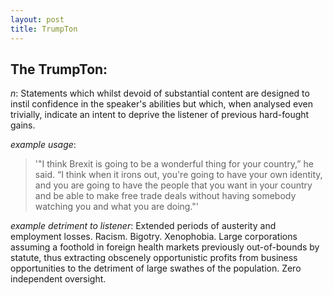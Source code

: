 ```yaml
---
layout: post
title: TrumpTon
---
```


## The TrumpTon:

*n*: Statements which whilst devoid of substantial content are designed to instil confidence in the speaker's abilities but which, when analysed even trivially, indicate an intent to deprive the listener of previous hard-fought gains.

*example usage*:

> '"I think Brexit is going to be a wonderful thing for your country,” he said. “I think when it irons out, you're going to have your own identity, and you are going to have the people that you want in your country and be able to make free trade deals without having somebody watching you and what you are doing."'

*example detriment to listener*: Extended periods of austerity and employment losses.  Racism.  Bigotry.  Xenophobia.  Large corporations assuming a foothold in foreign health markets previously out-of-bounds by statute, thus extracting obscenely opportunistic profits from business opportunities to the detriment of large swathes of the population.  Zero independent oversight.

